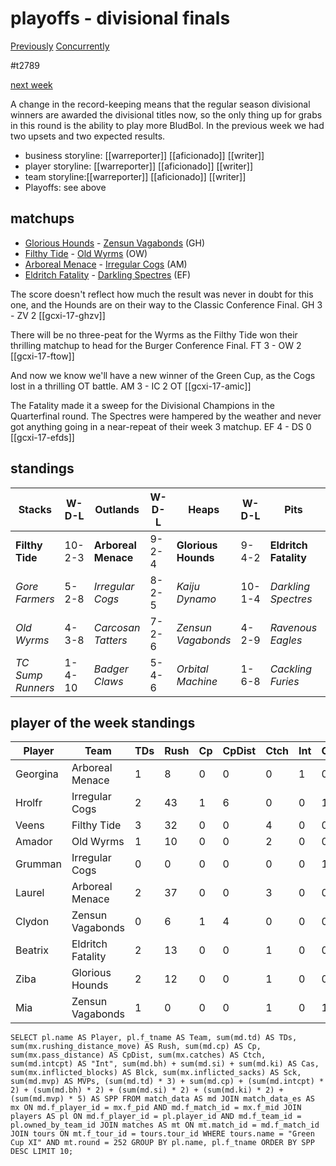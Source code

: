 # playoffs - divisional finals

[Previously](week16)
[Concurrently](../ogiii/week12-quarterfinals)

#t2789

[next week](week18-conffinals)

A change in the record-keeping means that the regular season divisional winners are awarded the divisional titles now, so the only thing up for grabs in this round is the ability to play more BludBol. In the previous week we had two upsets and two expected results.

* business storyline: [[warreporter]] [[aficionado]] [[writer]]
* player storyline: [[warreporter]] [[aficionado]] [[writer]]
* team storyline:[[warreporter]] [[aficionado]] [[writer]]
* Playoffs: see above


## matchups

* [Glorious Hounds](../../teams/glorioushounds) - [Zensun Vagabonds](../../teams/zensunvagabonds) (GH)
* [Filthy Tide](../../teams/filthytide) - [Old Wyrms](../../teams/oldwyrms) (OW)
* [Arboreal Menace](../../teams/arbrealmenace) - [Irregular Cogs](../../teams/irregularcogs) (AM)
* [Eldritch Fatality](../../teams/eldritchfatality) - [Darkling Spectres](../../teams/darklingspectres) (EF)

The score doesn't reflect how much the result was never in doubt for this one, and the Hounds are on their way to the Classic Conference Final. GH 3 - ZV 2 [[gcxi-17-ghzv]]

There will be no three-peat for the Wyrms as the Filthy Tide won their thrilling matchup to head for the Burger Conference Final. FT 3 - OW 2 [[gcxi-17-ftow]]

And now we know we'll have a new winner of the Green Cup, as the Cogs lost in a thrilling OT battle. AM 3 - IC 2 OT [[gcxi-17-amic]]

The Fatality made it a sweep for the Divisional Champions in the Quarterfinal round. The Spectres were hampered by the weather and never got anything going in a near-repeat of their week 3 matchup. EF 4 - DS 0 [[gcxi-17-efds]]

## standings

| Stacks | W-D-L | Outlands | W-D-L | Heaps | W-D-L | Pits | W-D-L |
|-------|-----|--|--|------|------|--|--|
| **Filthy Tide** | 10-2-3 | **Arboreal Menace** | 9-2-4 | **Glorious Hounds** | 9-4-2 | **Eldritch Fatality** | 11-0-4 |
| *Gore Farmers* | 5-2-8 | *Irregular Cogs* | 8-2-5 | *Kaiju Dynamo* | 10-1-4 | *Darkling Spectres* | 7-1-7 |
| *Old Wyrms* | 4-3-8 | *Carcosan Tatters* | 7-2-6 | *Zensun Vagabonds* | 4-2-9 | *Ravenous Eagles* | 5-3-7 |
| *TC Sump Runners* | 1-4-10 | *Badger Claws* | 5-4-6 | *Orbital Machine* | 1-6-8 | *Cackling Furies* | 5-2-8 |


## player of the week standings

| Player   | Team              | TDs  | Rush | Cp   | CpDist | Ctch | Int  | Cas  | Blck | Sck  | MVP  | SPP  |
|----------|-------------------|------|------|------|--------|------|------|------|------|------|------|------|
| Georgina | Arboreal Menace   |    1 |    8 |    0 |      0 |    0 |    1 |    0 |    0 |    0 |    1 |   10 |
| Hrolfr   | Irregular Cogs    |    2 |   43 |    1 |      6 |    0 |    0 |    1 |    0 |    0 |    0 |    9 |
| Veens    | Filthy Tide       |    3 |   32 |    0 |      0 |    4 |    0 |    0 |    0 |    0 |    0 |    9 |
| Amador   | Old Wyrms         |    1 |   10 |    0 |      0 |    2 |    0 |    0 |    2 |    0 |    1 |    8 |
| Grumman  | Irregular Cogs    |    0 |    0 |    0 |      0 |    0 |    0 |    1 |    6 |    0 |    1 |    7 |
| Laurel   | Arboreal Menace   |    2 |   37 |    0 |      0 |    3 |    0 |    0 |    0 |    0 |    0 |    6 |
| Clydon   | Zensun Vagabonds  |    0 |    6 |    1 |      4 |    0 |    0 |    0 |    0 |    0 |    1 |    6 |
| Beatrix  | Eldritch Fatality |    2 |   13 |    0 |      0 |    1 |    0 |    0 |    2 |    0 |    0 |    6 |
| Ziba     | Glorious Hounds   |    2 |   12 |    0 |      0 |    1 |    0 |    0 |    0 |    0 |    0 |    6 |
| Mia      | Zensun Vagabonds  |    1 |    0 |    0 |      0 |    1 |    0 |    1 |    5 |    0 |    0 |    5 |


```
SELECT pl.name AS Player, pl.f_tname AS Team, sum(md.td) AS TDs, sum(mx.rushing_distance_move) AS Rush, sum(md.cp) AS Cp,	sum(mx.pass_distance) AS CpDist, sum(mx.catches) AS Ctch, sum(md.intcpt) AS "Int", sum(md.bh) + sum(md.si) + sum(md.ki) AS Cas, sum(mx.inflicted_blocks) AS Blck, sum(mx.inflicted_sacks) AS Sck, sum(md.mvp) AS MVPs, (sum(md.td) * 3) + sum(md.cp) + (sum(md.intcpt) * 2) + (sum(md.bh) * 2) + (sum(md.si) * 2) + (sum(md.ki) * 2) + (sum(md.mvp) * 5) AS SPP FROM match_data AS md JOIN match_data_es AS mx ON md.f_player_id = mx.f_pid AND md.f_match_id = mx.f_mid JOIN players AS pl ON md.f_player_id = pl.player_id AND md.f_team_id = pl.owned_by_team_id JOIN matches AS mt ON mt.match_id = md.f_match_id JOIN tours ON mt.f_tour_id = tours.tour_id WHERE tours.name = "Green Cup XI" AND mt.round = 252 GROUP BY pl.name, pl.f_tname ORDER BY SPP DESC LIMIT 10;
```

